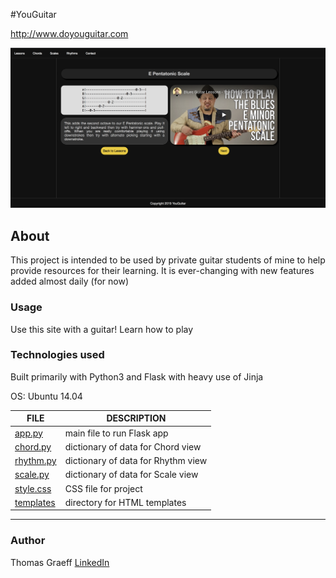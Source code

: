 #YouGuitar

http://www.doyouguitar.com

![YouGuitar screenshot](https://github.com/graefft/YouGuitar/blob/master/web_flask/static/images/YouGuitar_SS.png)

## About
This project is intended to be used by private guitar students of mine 
to help provide resources for their learning. It is ever-changing with 
new features added almost daily (for now)


### Usage
Use this site with a guitar! Learn how to play


### Technologies used
Built primarily with Python3 and Flask with heavy use of Jinja

OS: Ubuntu 14.04

FILE | DESCRIPTION
----|----
[app.py](web_flask/app.py) | main file to run Flask app
[chord.py](web_flask/chord.py) | dictionary of data for Chord view
[rhythm.py](web_flask/rhythm.py) | dictionary of data for Rhythm view
[scale.py](web_flask/scale.py) | dictionary of data for Scale view
[style.css](web_flask/static/style.css) | CSS file for project
[templates](web_flask/templates/) | directory for HTML templates

-------------------------

### Author
Thomas Graeff
[LinkedIn](https://www.linkedin.com/in/thomas-graeff-b3ab4380/)
